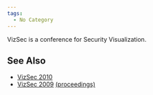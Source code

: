 ```yaml
---
tags:
  - No Category
---
```

VizSec is a conference for Security Visualization.

## See Also

- [VizSec 2010](http://www.vizsec2010.org/)
- [VizSec 2009](http://www.vizsec.org/vizsec-2009/)
  [(proceedings)](http://ieeexplore.ieee.org/xpl/mostRecentIssue.jsp?asf_arn=null&asf_iid=null&asf_pun=5368324&asf_in=null&asf_rpp=null&asf_iv=null&asf_sp=null&asf_pn=1)